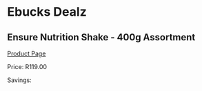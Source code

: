 
# Ebucks Dealz
## Ensure Nutrition Shake - 400g Assortment
[Product Page](https://www.ebucks.com/web/shop/productSelected.do?prodId=526234670&catId=908607666)

Price: R119.00

Savings: 


	